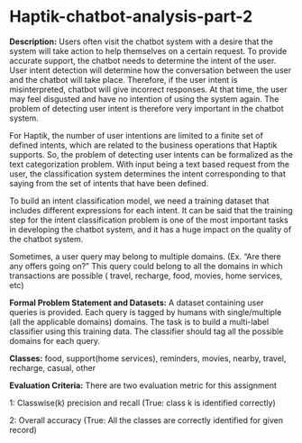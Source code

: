 # Haptik-chatbot-analysis-part-2

**Description:**
Users often visit the chatbot system with a desire that the system will take action to help themselves on a certain request. To provide accurate support, the chatbot needs to determine the intent of the user. User intent detection will determine how the conversation between the user and the chatbot will take place. Therefore, if the user intent is misinterpreted, chatbot will give incorrect responses. At that time, the user may feel disgusted and have no intention of using the system again. The problem of detecting user intent is therefore very important in the chatbot system.

For Haptik, the number of user intentions are limited to a finite set of defined intents, which are related to the business operations that Haptik supports. So, the problem of detecting user intents can be formalized as the text categorization problem. With input being a text based request from the user, the classification system determines the intent corresponding to that saying from the set of intents that have been defined.

To build an intent classification model, we need a training dataset that includes different expressions for each intent.
It can be said that the training step for the intent classification problem is one of the most important tasks in developing the chatbot system, and it has a huge impact on the quality of the chatbot system. 

Sometimes, a user query may belong to multiple domains. (Ex. “Are there any offers going on?” This query could belong to all the domains in which transactions are possible ( travel, recharge, food, movies, home services, etc)

**Formal Problem Statement and Datasets:** A dataset containing user queries is provided. Each query is tagged by humans with single/multiple (all the applicable domains) domains. The task is to build a multi-label classifier using this training data. The classifier should tag all the possible domains for each query.

**Classes:**
food, support(home services), reminders, movies, nearby, travel, recharge, casual, other

**Evaluation Criteria:**
There are two evaluation metric for this assignment 

1: Classwise(k) precision and recall (True: class k is identified correctly) 

2: Overall accuracy (True: All the classes are correctly identified for given record)
